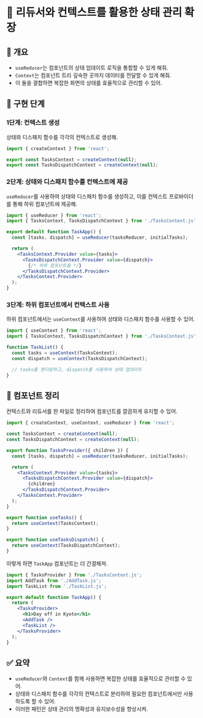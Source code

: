 # 📌 리듀서와 컨텍스트를 활용한 상태 관리 확장

## 🧠 개요

- `useReducer`는 컴포넌트의 상태 업데이트 로직을 통합할 수 있게 해줘.
- `Context`는 컴포넌트 트리 깊숙한 곳까지 데이터를 전달할 수 있게 해줘.
- 이 둘을 결합하면 복잡한 화면의 상태를 효율적으로 관리할 수 있어.

## 🔧 구현 단계

### 1단계: 컨텍스트 생성

상태와 디스패치 함수를 각각의 컨텍스트로 생성해.

```jsx
import { createContext } from 'react';

export const TasksContext = createContext(null);
export const TasksDispatchContext = createContext(null);
```

### 2단계: 상태와 디스패치 함수를 컨텍스트에 제공

`useReducer`를 사용하여 상태와 디스패치 함수를 생성하고, 이를 컨텍스트 프로바이더를 통해 하위 컴포넌트에 제공해.

```jsx
import { useReducer } from 'react';
import { TasksContext, TasksDispatchContext } from './TasksContext.js';

export default function TaskApp() {
  const [tasks, dispatch] = useReducer(tasksReducer, initialTasks);

  return (
    <TasksContext.Provider value={tasks}>
      <TasksDispatchContext.Provider value={dispatch}>
        {/* 하위 컴포넌트들 */}
      </TasksDispatchContext.Provider>
    </TasksContext.Provider>
  );
}
```

### 3단계: 하위 컴포넌트에서 컨텍스트 사용

하위 컴포넌트에서는 `useContext`를 사용하여 상태와 디스패치 함수를 사용할 수 있어.

```jsx
import { useContext } from 'react';
import { TasksContext, TasksDispatchContext } from './TasksContext.js';

function TaskList() {
  const tasks = useContext(TasksContext);
  const dispatch = useContext(TasksDispatchContext);

  // tasks를 렌더링하고, dispatch를 사용하여 상태 업데이트
}
```

## 🧹 컴포넌트 정리

컨텍스트와 리듀서를 한 파일로 정리하여 컴포넌트를 깔끔하게 유지할 수 있어.

```jsx
import { createContext, useContext, useReducer } from 'react';

const TasksContext = createContext(null);
const TasksDispatchContext = createContext(null);

export function TasksProvider({ children }) {
  const [tasks, dispatch] = useReducer(tasksReducer, initialTasks);

  return (
    <TasksContext.Provider value={tasks}>
      <TasksDispatchContext.Provider value={dispatch}>
        {children}
      </TasksDispatchContext.Provider>
    </TasksContext.Provider>
  );
}

export function useTasks() {
  return useContext(TasksContext);
}

export function useTasksDispatch() {
  return useContext(TasksDispatchContext);
}
```


이렇게 하면 `TaskApp` 컴포넌트는 더 간결해져.

```jsx
import { TasksProvider } from './TasksContext.js';
import AddTask from './AddTask.js';
import TaskList from './TaskList.js';

export default function TaskApp() {
  return (
    <TasksProvider>
      <h1>Day off in Kyoto</h1>
      <AddTask />
      <TaskList />
    </TasksProvider>
  );
}
```

## ✅ 요약

- `useReducer`와 `Context`를 함께 사용하면 복잡한 상태를 효율적으로 관리할 수 있어.
- 상태와 디스패치 함수를 각각의 컨텍스트로 분리하여 필요한 컴포넌트에서만 사용하도록 할 수 있어.
- 이러한 패턴은 상태 관리의 명확성과 유지보수성을 향상시켜.
